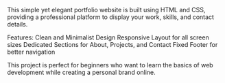 This simple yet elegant portfolio website is built using HTML and CSS, providing a professional platform to display your work, skills, and contact details.

Features:
Clean and Minimalist Design
Responsive Layout for all screen sizes
Dedicated Sections for About, Projects, and Contact
Fixed Footer for better navigation

This project is perfect for beginners who want to learn the basics of web development while creating a personal brand online.
